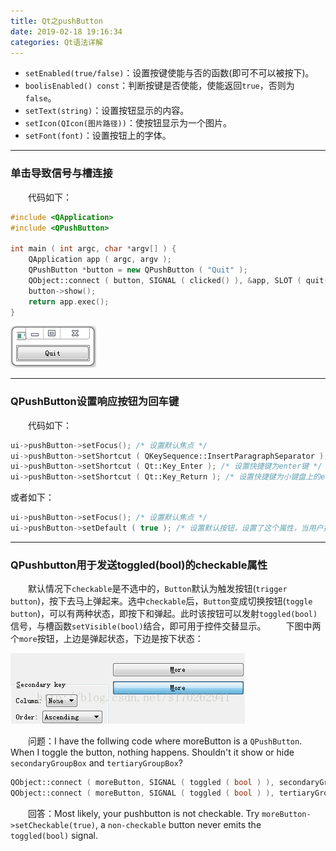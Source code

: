 ```yaml
---
title: Qt之pushButton
date: 2019-02-18 19:16:34
categories: Qt语法详解
---
```

- `setEnabled(true/false)`：设置按键使能与否的函数(即可不可以被按下)。
- `boolisEnabled() const`：判断按键是否使能，使能返回`true`，否则为`false`。
- `setText(string)`：设置按钮显示的内容。
- `setIcon(QIcon(图片路径))`：使按钮显示为一个图片。
- `setFont(font)`：设置按钮上的字体。

---

### 单击导致信号与槽连接

&emsp;&emsp;代码如下：

``` cpp
#include <QApplication>
#include <QPushButton>
​
int main ( int argc, char *argv[] ) {
    QApplication app ( argc, argv );
    QPushButton *button = new QPushButton ( "Quit" );
    QObject::connect ( button, SIGNAL ( clicked() ), &app, SLOT ( quit() ) );
    button->show();
    return app.exec();
}
```

<img src="./Qt之pushButton/1.png">

---

### QPushButton设置响应按钮为回车键

&emsp;&emsp;代码如下：

``` cpp
ui->pushButton->setFocus(); /* 设置默认焦点 */
ui->pushButton->setShortcut ( QKeySequence::InsertParagraphSeparator ); /* 设置快捷键为键盘的“回车”键 */
ui->pushButton->setShortcut ( Qt::Key_Enter ); /* 设置快捷键为enter键 */
ui->pushButton->setShortcut ( Qt::Key_Return ); /* 设置快捷键为小键盘上的enter键 */
```

或者如下：

``` cpp
ui->pushButton->setFocus(); /* 设置默认焦点 */
ui->pushButton->setDefault ( true ); /* 设置默认按钮，设置了这个属性，当用户按下回车的时候，就会按下该按钮 */
```

---

### QPushbutton用于发送toggled(bool)的checkable属性

&emsp;&emsp;默认情况下`checkable`是不选中的，`Button`默认为触发按钮(`trigger button`)，按下去马上弹起来。选中`checkable`后，`Button`变成切换按钮(`toggle button`)，可以有两种状态，即按下和弹起。此时该按钮可以发射`toggled(bool)`信号，与槽函数`setVisible(bool)`结合，即可用于控件交替显示。
&emsp;&emsp;下图中两个`more`按钮，上边是弹起状态，下边是按下状态：

<img src="./Qt之pushButton/2.png">

&emsp;&emsp;问题：I have the follwing code where moreButton is a `QPushButton`. When I toggle the button, nothing happens. Shouldn't it show or hide `secondaryGroupBox` and `tertiaryGroupBox`?

``` cpp
QObject::connect ( moreButton, SIGNAL ( toggled ( bool ) ), secondaryGroupBox, SLOT ( setVisible ( bool ) ) );
QObject::connect ( moreButton, SIGNAL ( toggled ( bool ) ), tertiaryGroupBox, SLOT ( setVisible ( bool ) ) );
```

&emsp;&emsp;回答：Most likely, your pushbutton is not checkable. Try `moreButton->setCheckable(true)`, a `non-checkable` button never emits the `toggled(bool)` signal.